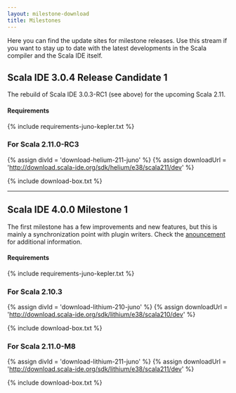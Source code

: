 ```yaml
---
layout: milestone-download
title: Milestones
---
```


Here you can find the update sites for milestone releases. Use this stream if you want to stay
up to date with the latest developments in the Scala compiler and the Scala IDE itself.

## Scala IDE 3.0.4 Release Candidate 1

The rebuild of Scala IDE 3.0.3-RC1 (see above) for the upcoming Scala 2.11.

#### Requirements
{% include requirements-juno-kepler.txt %}

### For Scala 2.11.0-RC3

{% assign divId = 'download-helium-211-juno' %}
{% assign downloadUrl = 'http://download.scala-ide.org/sdk/helium/e38/scala211/dev' %}

{% include download-box.txt %}

----

## Scala IDE 4.0.0 Milestone 1

The first milestone has a few improvements and new features, but this is mainly a synchronization point with plugin writers. Check the [anouncement](/blog/release-notes-4.0.0-M1.html) for additional information.

#### Requirements
{% include requirements-juno-kepler.txt %}

### For Scala 2.10.3

{% assign divId = 'download-lithium-210-juno' %}
{% assign downloadUrl = 'http://download.scala-ide.org/sdk/lithium/e38/scala210/dev' %}

{% include download-box.txt %}

### For Scala 2.11.0-M8

{% assign divId = 'download-lithium-211-juno' %}
{% assign downloadUrl = 'http://download.scala-ide.org/sdk/lithium/e38/scala211/dev' %}

{% include download-box.txt %}

